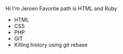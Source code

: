 Hi I'm Jeroen
Favorite path is HTML and Ruby

* HTML
* CSS
* PHP
* GIT
* Killing history using git rebase
